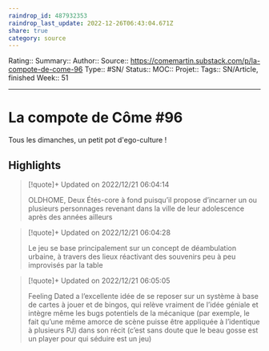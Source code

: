 ```yaml
---
raindrop_id: 487932353
raindrop_last_update: 2022-12-26T06:43:04.671Z
share: true
category: source
---
```


Rating::
Summary:: 
Author::
Source:: https://comemartin.substack.com/p/la-compote-de-come-96
Type:: #SN/
Status:: 
MOC::
Projet:: 
Tags:: SN/Article, finished
Week:: 51

***
# La compote de Côme #96

Tous les dimanches, un petit pot d'ego-culture !

## Highlights

> [!quote]+ Updated on 2022/12/21 06:04:14
>
> OLDHOME, Deux Étés-core à fond puisqu’il propose d’incarner un ou plusieurs personnages revenant dans la ville de leur adolescence après des années ailleurs

> [!quote]+ Updated on 2022/12/21 06:04:28
>
> Le jeu se base principalement sur un concept de déambulation urbaine, à travers des lieux réactivant des souvenirs peu à peu improvisés par la table

> [!quote]+ Updated on 2022/12/21 06:05:05
>
> Feeling Dated a l’excellente idée de se reposer sur un système à base de cartes à jouer et de bingos, qui relève vraiment de l’idée géniale et intègre même les bugs potentiels de la mécanique (par exemple, le fait qu’une même amorce de scène puisse être appliquée à l’identique à plusieurs PJ) dans son récit (c’est sans doute que le beau gosse est un player pour qui séduire est un jeu)

